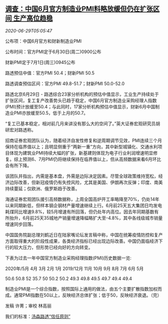 <!--1593408194000-->
[调查：中国6月官方制造业PMI料略放缓但仍在扩张区间 生产高位趋稳](https://cn.reuters.com/article/poll-china-june-pmi-0629-idCNKBS2400E3)
------

<div><i>2020-06-29T05:05:47</i></div><div class="StandardArticleBody_body"><p>公布项：中国6月官方和财新制造业PMI </p><p>公布时间：官方PMI定于6月30日(周二)0900公布 </p><p>财新PMI定于7月1日(周三)0945公布 </p><p>路透预估中值：官方PMI 50.4；财新PMI 50.5 </p><p>路透调查预估区间：官方PMI 49.8-51.7；财新PMI 50.0-52.0 </p><p>路透北京6月29日 - 路透综合23家分析机构的预估中值显示，工业生产持续处于扩张区间，复工复产改善势头已趋于稳定，中国6月官方制造业采购经理人指数(PMI)预计放缓至50.4；与此同时，17家分析机构预估中值显示，财新6月中国制造业PMI亦放缓至50.5，低于上月的50.7。 </p><p>“复工已基本稳定，相对前几月来讲没有那么大的空间了。”英大证券宏观研究员胡研宏对路透称。 </p><p>招商证券宏观团队认为，随着经济自发性修复和逆周期调节见效，PMI连续三个月保持在临界值以上；且明显侧重于“两新一重”方向，其中新型城镇化、交通水利项目体现为建筑业PMI持续大幅的扩张，新基建则体现为电子行业利润增速明显修复。综上预测6、7月PMI仍将继续保持在临界值以上，但从高频数据来看6月环比会有所下降。 </p><p>该团队并指出，内需是基本盘，外需是边际决定因素。尽管全球政策维持宽松，经济边际改善，但新冠疫情仍有失控风险，尤其是美国、伊朗再次反弹；印度、南美持续蔓延；仅欧洲、俄罗斯趋于改善。 </p><p>海通证券宏观团队援引高频数据称，上周全国高炉开工率略降至70%，仍处14年以来同期新低，但样本钢企钢材产量增速继续上行。6月前25天五大集团日均发电耗煤同比增速9.8%，较5月增速有所回落，但仍处年内高位。因去年同期基数有所抬升，6月前25天35城地产销量增速降幅略扩大至-4.8%，其中各线级城市销量增速同步回落。 </p><p>中国国务院副总理刘鹤近日在陆家嘴论坛发言稿中称，中国在统筹疫情防控和复产方面取得重大的阶段性成果，各类经济指标已经出现边际改善。中国仍面临经济下行的较大压力，但形势已经向好的方向转变。 </p><p>下表为过去一年中国官方制造业采购经理指数(PMI)历史数据一览: </p><p>           2020年/5月    4月    3月   2月    1月   2019/12月   11月   10月   9月    8月    7月    6月    5月           </p><p>           50.6        50.8  52   35.7  50   50.2       50.2  49.3  49.8  49.5  49.7  49.4  49.4           </p><p>制造业PMI是一个综合指数，按照国际上通用的做法，由五个主要扩散指数加权而成。通常PMI指数在50以上，反映经济总体扩张；低于50，反映经济衰退。（完） </p><div class="Attribution_container"><div class="Attribution_attribution"><p class="Attribution_content">发稿 许菁；审校 林高丽 </p></div></div><div class="StandardArticleBody_trustBadgeContainer"><span class="StandardArticleBody_trustBadgeTitle">我们的标准：</span><span class="trustBadgeUrl"><a href="https://www.thomsonreuters.cn/content/dam/openweb/documents/pdf/china/brochures/about-us-1.pdf">汤森路透“信任原则”</a></span></div></div>
